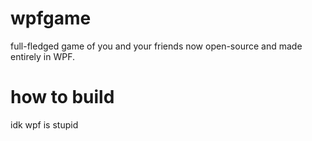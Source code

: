 # wpfgame 
full-fledged game of you and your friends now open-source and made entirely in WPF.

# how to build
idk wpf is stupid

